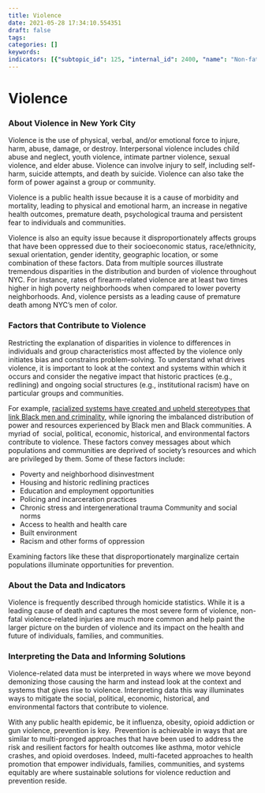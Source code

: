 ```yaml
---
title: Violence
date: 2021-05-28 17:34:10.554351
draft: false
tags: 
categories: []
keywords: 
indicators: [{"subtopic_id": 125, "internal_id": 2400, "name": "Non-fatal Assault Emergency Department Visits", "URL": "https://a816-dohbesp.nyc.gov/IndicatorPublic/VisualizationData.aspx?id=2400,719b87,125,Summarize"}, {"subtopic_id": 125, "internal_id": 2375, "name": "Non-fatal Assault Hospitalizations", "URL": "https://a816-dohbesp.nyc.gov/IndicatorPublic/VisualizationData.aspx?id=2375,719b87,125,Summarize"}]
---
```

# Violence
<h3>About Violence in New York City</h3>
<p>Violence is the use of physical, verbal, and/or emotional force to injure, harm, abuse, damage, or destroy. Interpersonal violence includes child abuse and neglect, youth violence, intimate partner violence, sexual violence, and elder abuse. Violence can involve injury to self, including self-harm, suicide attempts, and death by suicide. Violence can also take the form of power against a group or community.</p>
<p>Violence is a public health issue because it is a cause of morbidity and mortality, leading to physical and emotional harm, an increase in negative health outcomes, premature death, psychological trauma and persistent fear to individuals and communities.</p>
<p>Violence is also an equity issue because it disproportionately affects groups that have been oppressed due to their socioeconomic status, race/ethnicity, sexual orientation, gender identity, geographic location, or some combination of these factors. Data from multiple sources illustrate tremendous disparities in the distribution and burden of violence throughout NYC. For instance, rates of firearm-related violence are at least two times higher in high poverty neighborhoods when compared to lower poverty neighborhoods. And, violence persists as a leading cause of premature death among NYC&rsquo;s men of color.&nbsp;</p>
<h3>Factors that Contribute to Violence&nbsp;&nbsp;&nbsp;</h3>
<p>Restricting the explanation of disparities in violence to differences in individuals and group characteristics most affected by the violence only initiates bias and constrains problem-solving<em>.</em> To understand what drives violence, it is important to look at the context and systems within which it occurs and consider the negative impact that historic practices (e.g., redlining) and ongoing social structures (e.g., institutional racism) have on particular groups and communities.</p>
<p>For example, <a href="https://www.ncbi.nlm.nih.gov/pmc/articles/PMC5004736/" target="_blank">racialized systems have created and upheld stereotypes that link Black men and criminality</a>, while ignoring the imbalanced distribution of power and resources experienced by Black men and Black communities. A myriad of &nbsp;social, political, economic, historical, and environmental factors contribute to violence. These factors convey messages about which populations and communities are deprived of society&rsquo;s resources and which are privileged by them. Some of these factors include:</p>
<ul>
<li>Poverty and neighborhood disinvestment</li>
<li>Housing and historic redlining practices</li>
<li>Education and employment opportunities</li>
<li>Policing and incarceration practices</li>
<li>Chronic stress and intergenerational trauma Community and social norms</li>
<li>Access to health and health care</li>
<li>Built environment</li>
<li>Racism and other forms of oppression</li>
</ul>
<p>Examining factors like these that disproportionately marginalize certain populations illuminate opportunities for prevention.</p>
<h3>About the Data and Indicators</h3>
<p>Violence is frequently described through homicide statistics.&nbsp;While it is a leading cause of death and captures the most severe form of violence, non-fatal violence-related injuries are much more common and help paint the larger picture on the burden of violence and its impact on the health and future of individuals, families, and communities.</p>
<h3>Interpreting the Data and Informing Solutions</h3>
<p>Violence-related data must be interpreted in ways where we move beyond demonizing those causing the harm and instead look at the context and systems that gives rise to violence. Interpreting data this way illuminates ways to mitigate the social, political, economic, historical, and environmental factors that contribute to violence.</p>
<p>With any public health epidemic, be it influenza, obesity, opioid addiction or gun violence, prevention is key.&nbsp; Prevention is achievable in ways that are similar to multi-pronged approaches that have been used to address the risk and resilient factors for health outcomes like asthma, motor vehicle crashes, and opioid overdoses. Indeed, multi-faceted approaches to health promotion that empower individuals, families, communities, and systems equitably are where sustainable solutions for violence reduction and prevention reside.</p>
